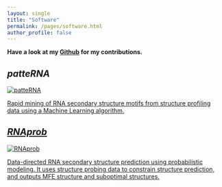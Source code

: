 ```yaml
---
layout: single
title: "Software"
permalink: /pages/software.html
author_profile: false
---
```


**Have a look at my [<i class="fab fa-github" aria-hidden="true"></i> Github](https://github.com/MirkoLedda) for my <i class="fa fa-code" aria-hidden="true"></i> contributions.**

## *patteRNA*
<a href="https://github.com/AviranLab/patteRNA">
  <img src="{{ site.url }}{{ site.baseurl }}/assets/images/software/patteRNA.png" alt="patteRNA">

Rapid mining of RNA secondary structure motifs from structure profiling data using a Machine Learning algorithm.

## *RNAprob*
<a href="https://github.com/AviranLab/RNAprob">
  <img src="{{ site.url }}{{ site.baseurl }}/assets/images/software/RNAprob.png" alt="RNAprob">

Data-directed RNA secondary structure prediction using probabilistic modeling. It uses structure probing data to constrain structure prediction, and outputs MFE structure and suboptimal structures.
